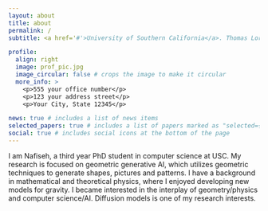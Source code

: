 ```yaml
---
layout: about
title: about
permalink: /
subtitle: <a href='#'>University of Southern California</a>. Thomas Lord Department of Computer Science. 

profile:
  align: right
  image: prof_pic.jpg
  image_circular: false # crops the image to make it circular
  more_info: >
    <p>555 your office number</p>
    <p>123 your address street</p>
    <p>Your City, State 12345</p>

news: true # includes a list of news items
selected_papers: true # includes a list of papers marked as "selected={true}"
social: true # includes social icons at the bottom of the page
---
```


I am Nafiseh, a third year PhD student in computer science at USC. My research is focused on geometric generative AI, which utilizes geometric techniques to generate shapes, pictures and patterns. 
I have a background in mathematical and theoretical physics, where I enjoyed developing new models for gravity. I became interested in the interplay of geometry/physics and computer science/AI. Diffusion models is one of my research interests. 
